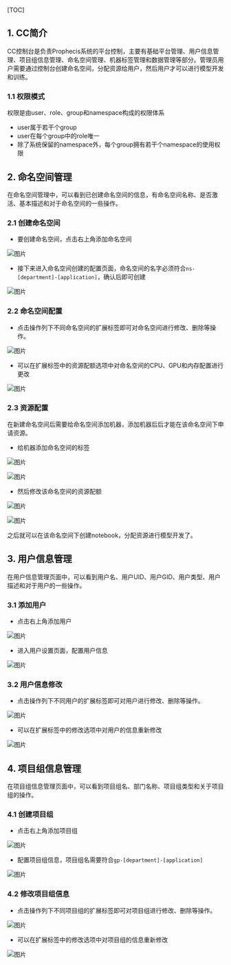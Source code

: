 [TOC]



## 1. CC简介

CC控制台是负责Prophecis系统的平台控制，主要有基础平台管理、用户信息管理、项目组信息管理、命名空间管理、机器标签管理和数据管理等部分。管理员用户需要通过控制台创建命名空间，分配资源给用户，然后用户才可以进行模型开发和训练。

### 1.1 权限模式

权限是由user、role、group和namespace构成的权限体系

* user属于若干个group
* user在每个group中的role唯一
* 除了系统保留的namespace外，每个group拥有若干个namespace的使用权限
## 2. 命名空间管理

在命名空间管理中，可以看到已创建命名空间的信息，有命名空间名称、是否激活、基本描述和对于命名空间的一些操作。

### 2.1 创建命名空间

* 要创建命名空间，点击右上角添加命名空间

![图片](../image/cc/namespace_create_1.png)



* 接下来进入命名空间创建的配置页面，命名空间的名字必须符合`ns-[department]-[application]`，确认后即可创建

![图片](../image/cc/namespace_create_2.png)

### 2.2 命名空间配置

* 点击操作列下不同命名空间的扩展标签即可对命名空间进行修改、删除等操作。

![图片](../image/cc/namespace_config_1.png)

* 可以在扩展标签中的资源配额选项中对命名空间的CPU、GPU和内存配置进行更改

![图片](../image/cc/namespace_config_2.png)

### 2.3 资源配置

在新建命名空间后需要给命名空间添加机器，添加机器后后才能在该命名空间下申请资源。

* 给机器添加命名空间的标签

![图片](../image/cc/namespace_resource_1.png)

![图片](../image/cc/namespace_resource_2.png)

* 然后修改该命名空间的资源配额

![图片](../image/cc/namespace_resource_3.png)

![图片](../image/cc/namespace_resource_4.png)

之后就可以在该命名空间下创建notebook，分配资源进行模型开发了。

## 3. 用户信息管理

在用户信息管理页面中，可以看到用户名、用户UID、用户GID、用户类型、用户描述和对于用户的一些操作。

### 3.1 添加用户

* 点击右上角添加用户

![图片](../image/cc/user_add_1.png)

* 进入用户设置页面，配置用户信息

![图片](../image/cc/user_add_2.png)


### 3.2 用户信息修改

* 点击操作列下不同用户的扩展标签即可对用户进行修改、删除等操作。

![图片](../image/cc/user_update_1.png)

* 可以在扩展标签中的修改选项中对用户的信息重新修改

![图片](../image/cc/user_update_2.png)

## 4. 项目组信息管理

在项目组信息管理页面中，可以看到项目组名、部门名称、项目组类型和关于项目组的操作。

### 4.1 创建项目组

* 点击右上角添加项目组

![图片](../image/cc/group_create_1.png)

* 配置项目组信息，项目组名需要符合`gp-[department]-[application]`

![图片](../image/cc/group_create_2.png)

### 4.2 修改项目组信息

* 点击操作列下不同项目组的扩展标签即可对项目组进行修改、删除等操作。

![图片](../image/cc/group_update_1.png)

* 可以在扩展标签中的修改选项中对项目组的信息重新修改

![图片](../image/cc/group_update_2.png)



